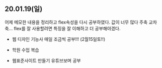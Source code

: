 ## 20.01.19(일)

어제 메모한 내용을 정리하고 
flex속성을 다시 공부하였다.
값이 너무 많다 주축 교차축...
flex를 잘 사용할려면
특징을 잘 이해하고 더 공부해야겠다.

+ 웹 디자인 기능사 매일 조금씩 공부!!!
(2월15일토!!)

+ 학원 수업 복습

+ 웹표준사이트 만들기 유튜브보며 공부
